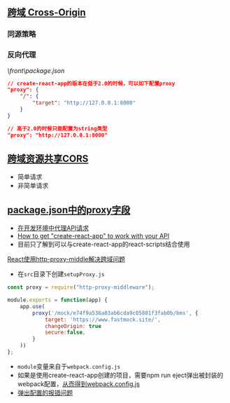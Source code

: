 ## [跨域 Cross-Origin](https://zhuanlan.zhihu.com/p/63629321) 

### 同源策略



### 反向代理

*\front\package.json*

```json
// create-react-app的版本在低于2.0的时候，可以如下配置proxy
"proxy": {
    "/": {
        "target": "http://127.0.0.1:8000"
    }
}
```

```json
// 高于2.0的时候只能配置为string类型
"proxy": "http://127.0.0.1:8000"
```

## [跨域资源共享CORS](http://www.ruanyifeng.com/blog/2016/04/cors.html)

- 简单请求
- 非简单请求

## [package.json中的proxy字段](https://segmentfault.com/a/1190000014891894?utm_medium=referral&utm_source=tuicool)

- [在开发环境中代理API请求](https://www.html.cn/create-react-app/docs/proxying-api-requests-in-development/)
- [How to get "create-react-app" to work with your API](https://www.fullstackreact.com/articles/using-create-react-app-with-a-server/)
- 目前只了解到可以与create-react-app的react-scripts结合使用

[React使用http-proxy-middle解决跨域问题](https://www.fakin.cn/2450.html)

- 在`src`目录下创建`setupProxy.js`

```javascript
const proxy = require("http-proxy-middleware");

module.exports = function(app) {
    app.use(
        proxy('/mock/e74f9a536a03ab6cda9c05801f3fab0b/bms', {
            target: 'https://www.fastmock.site/',
            changeOrigin: true
            secure:false,
        }
    ))
};
```

- `module`变量来自于`webpack.config.js`
- 如果是使用create-react-app创建的项目，需要npm run eject弹出被封装的webpack配置，[从而得到](https://segmentfault.com/q/1010000011750316)[webpack.config.js](https://segmentfault.com/q/1010000011750316)
- [弹出配置的报错问题](https://juejin.im/post/5c4ac72d6fb9a049b2223ecb)